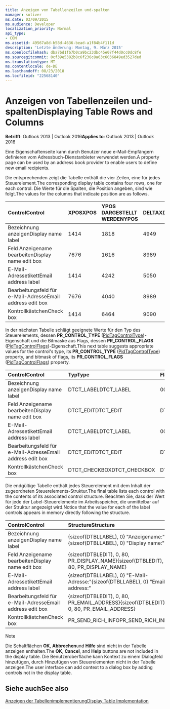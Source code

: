 ```yaml
---
title: Anzeigen von Tabellenzeilen und-spalten
manager: soliver
ms.date: 03/09/2015
ms.audience: Developer
localization_priority: Normal
api_type:
- COM
ms.assetid: 49567a8d-b58d-4636-bead-a1f84b4f111d
description: 'Letzte Änderung: Montag, 9. März 2015'
ms.openlocfilehash: dba7bd1fb7b0ca9bc23dbc45e07f44d0cc0dc8fe
ms.sourcegitcommit: 0cf39e5382b8c6f236c8a63c6036849ed3527ded
ms.translationtype: MT
ms.contentlocale: de-DE
ms.lasthandoff: 08/23/2018
ms.locfileid: "22568140"
---
```

# <a name="displaying-table-rows-and-columns"></a><span data-ttu-id="b723b-103">Anzeigen von Tabellenzeilen und-spalten</span><span class="sxs-lookup"><span data-stu-id="b723b-103">Displaying Table Rows and Columns</span></span>

  
  
<span data-ttu-id="b723b-104">**Betrifft**: Outlook 2013 | Outlook 2016</span><span class="sxs-lookup"><span data-stu-id="b723b-104">**Applies to**: Outlook 2013 | Outlook 2016</span></span> 
  
 <span data-ttu-id="b723b-105">Eine Eigenschaftenseite kann durch Benutzer neue e-Mail-Empfängern definieren vom Adressbuch-Dienstanbieter verwendet werden.</span><span class="sxs-lookup"><span data-stu-id="b723b-105">A property page can be used by an address book provider to enable users to define new email recipients.</span></span> 
  
<span data-ttu-id="b723b-106">Die entsprechenden zeigt die Tabelle enthält die vier Zeilen, eine für jedes Steuerelement.</span><span class="sxs-lookup"><span data-stu-id="b723b-106">The corresponding display table contains four rows, one for each control.</span></span> <span data-ttu-id="b723b-107">Die Werte für die Spalten, die Position angeben, sind wie folgt.</span><span class="sxs-lookup"><span data-stu-id="b723b-107">The values for the columns that indicate position are as follows.</span></span>
  
|<span data-ttu-id="b723b-108">**Control**</span><span class="sxs-lookup"><span data-stu-id="b723b-108">**Control**</span></span>|<span data-ttu-id="b723b-109">**XPOS**</span><span class="sxs-lookup"><span data-stu-id="b723b-109">**XPOS**</span></span>|<span data-ttu-id="b723b-110">**YPOS DARGESTELLT WERDEN**</span><span class="sxs-lookup"><span data-stu-id="b723b-110">**YPOS**</span></span>|<span data-ttu-id="b723b-111">**DELTAX**</span><span class="sxs-lookup"><span data-stu-id="b723b-111">**DELTAX**</span></span>|<span data-ttu-id="b723b-112">**DELTAY**</span><span class="sxs-lookup"><span data-stu-id="b723b-112">**DELTAY**</span></span>|
|:-----|:-----|:-----|:-----|:-----|
|<span data-ttu-id="b723b-113">Bezeichnung anzeigen</span><span class="sxs-lookup"><span data-stu-id="b723b-113">Display name label</span></span>  <br/> |<span data-ttu-id="b723b-114">14</span><span class="sxs-lookup"><span data-stu-id="b723b-114">14</span></span>  <br/> |<span data-ttu-id="b723b-115">18</span><span class="sxs-lookup"><span data-stu-id="b723b-115">18</span></span>  <br/> |<span data-ttu-id="b723b-116">49</span><span class="sxs-lookup"><span data-stu-id="b723b-116">49</span></span>  <br/> |<span data-ttu-id="b723b-117">8</span><span class="sxs-lookup"><span data-stu-id="b723b-117">8</span></span>  <br/> |
|<span data-ttu-id="b723b-118">Feld Anzeigename bearbeiten</span><span class="sxs-lookup"><span data-stu-id="b723b-118">Display name edit box</span></span>  <br/> |<span data-ttu-id="b723b-119">76</span><span class="sxs-lookup"><span data-stu-id="b723b-119">76</span></span>  <br/> |<span data-ttu-id="b723b-120">16</span><span class="sxs-lookup"><span data-stu-id="b723b-120">16</span></span>  <br/> |<span data-ttu-id="b723b-121">89</span><span class="sxs-lookup"><span data-stu-id="b723b-121">89</span></span>  <br/> |<span data-ttu-id="b723b-122">12</span><span class="sxs-lookup"><span data-stu-id="b723b-122">12</span></span>  <br/> |
|<span data-ttu-id="b723b-123">E-Mail-Adressetikett</span><span class="sxs-lookup"><span data-stu-id="b723b-123">Email address label</span></span>  <br/> |<span data-ttu-id="b723b-124">14</span><span class="sxs-lookup"><span data-stu-id="b723b-124">14</span></span>  <br/> |<span data-ttu-id="b723b-125">42</span><span class="sxs-lookup"><span data-stu-id="b723b-125">42</span></span>  <br/> |<span data-ttu-id="b723b-126">50</span><span class="sxs-lookup"><span data-stu-id="b723b-126">50</span></span>  <br/> |<span data-ttu-id="b723b-127">8</span><span class="sxs-lookup"><span data-stu-id="b723b-127">8</span></span>  <br/> |
|<span data-ttu-id="b723b-128">Bearbeitungsfeld für e-Mail-Adresse</span><span class="sxs-lookup"><span data-stu-id="b723b-128">Email address edit box</span></span>  <br/> |<span data-ttu-id="b723b-129">76</span><span class="sxs-lookup"><span data-stu-id="b723b-129">76</span></span>  <br/> |<span data-ttu-id="b723b-130">40</span><span class="sxs-lookup"><span data-stu-id="b723b-130">40</span></span>  <br/> |<span data-ttu-id="b723b-131">89</span><span class="sxs-lookup"><span data-stu-id="b723b-131">89</span></span>  <br/> |<span data-ttu-id="b723b-132">12</span><span class="sxs-lookup"><span data-stu-id="b723b-132">12</span></span>  <br/> |
|<span data-ttu-id="b723b-133">Kontrollkästchen</span><span class="sxs-lookup"><span data-stu-id="b723b-133">Check box</span></span>  <br/> |<span data-ttu-id="b723b-134">14</span><span class="sxs-lookup"><span data-stu-id="b723b-134">14</span></span>  <br/> |<span data-ttu-id="b723b-135">64</span><span class="sxs-lookup"><span data-stu-id="b723b-135">64</span></span>  <br/> |<span data-ttu-id="b723b-136">90</span><span class="sxs-lookup"><span data-stu-id="b723b-136">90</span></span>  <br/> |<span data-ttu-id="b723b-137">12</span><span class="sxs-lookup"><span data-stu-id="b723b-137">12</span></span>  <br/> |
   
<span data-ttu-id="b723b-138">In der nächsten Tabelle schlägt geeignete Werte für den Typ des Steuerelements, dessen **PR_CONTROL_TYPE** ([PidTagControlType](pidtagcontroltype-canonical-property.md))-Eigenschaft und die Bitmaske aus Flags, dessen **PR_CONTROL_FLAGS** ([PidTagControlFlags](pidtagcontrolflags-canonical-property.md))-Eigenschaft.</span><span class="sxs-lookup"><span data-stu-id="b723b-138">This next table suggests appropriate values for the control's type, its **PR_CONTROL_TYPE** ([PidTagControlType](pidtagcontroltype-canonical-property.md)) property, and bitmask of flags, its **PR_CONTROL_FLAGS** ([PidTagControlFlags](pidtagcontrolflags-canonical-property.md)) property.</span></span>
  
|<span data-ttu-id="b723b-139">**Control**</span><span class="sxs-lookup"><span data-stu-id="b723b-139">**Control**</span></span>|<span data-ttu-id="b723b-140">**Typ**</span><span class="sxs-lookup"><span data-stu-id="b723b-140">**Type**</span></span>|<span data-ttu-id="b723b-141">**Flags**</span><span class="sxs-lookup"><span data-stu-id="b723b-141">**Flags**</span></span>|
|:-----|:-----|:-----|
|<span data-ttu-id="b723b-142">Bezeichnung anzeigen</span><span class="sxs-lookup"><span data-stu-id="b723b-142">Display name label</span></span>  <br/> |<span data-ttu-id="b723b-143">DTCT_LABEL</span><span class="sxs-lookup"><span data-stu-id="b723b-143">DTCT_LABEL</span></span>  <br/> |<span data-ttu-id="b723b-144">0</span><span class="sxs-lookup"><span data-stu-id="b723b-144">0</span></span>  <br/> |
|<span data-ttu-id="b723b-145">Feld Anzeigename bearbeiten</span><span class="sxs-lookup"><span data-stu-id="b723b-145">Display name edit box</span></span>  <br/> |<span data-ttu-id="b723b-146">DTCT_EDIT</span><span class="sxs-lookup"><span data-stu-id="b723b-146">DTCT_EDIT</span></span>  <br/> |<span data-ttu-id="b723b-147">DT_EDITABLE</span><span class="sxs-lookup"><span data-stu-id="b723b-147">DT_EDITABLE</span></span> | <span data-ttu-id="b723b-148">DT_REQUIRED</span><span class="sxs-lookup"><span data-stu-id="b723b-148">DT_REQUIRED</span></span>  <br/> |
|<span data-ttu-id="b723b-149">E-Mail-Adressetikett</span><span class="sxs-lookup"><span data-stu-id="b723b-149">Email address label</span></span>  <br/> |<span data-ttu-id="b723b-150">DTCT_LABEL</span><span class="sxs-lookup"><span data-stu-id="b723b-150">DTCT_LABEL</span></span>  <br/> |<span data-ttu-id="b723b-151">0</span><span class="sxs-lookup"><span data-stu-id="b723b-151">0</span></span>  <br/> |
|<span data-ttu-id="b723b-152">Bearbeitungsfeld für e-Mail-Adresse</span><span class="sxs-lookup"><span data-stu-id="b723b-152">Email address edit box</span></span>  <br/> |<span data-ttu-id="b723b-153">DTCT_EDIT</span><span class="sxs-lookup"><span data-stu-id="b723b-153">DTCT_EDIT</span></span>  <br/> |<span data-ttu-id="b723b-154">DT_EDITABLE</span><span class="sxs-lookup"><span data-stu-id="b723b-154">DT_EDITABLE</span></span> | <span data-ttu-id="b723b-155">DT_REQUIRED</span><span class="sxs-lookup"><span data-stu-id="b723b-155">DT_REQUIRED</span></span>  <br/> |
|<span data-ttu-id="b723b-156">Kontrollkästchen</span><span class="sxs-lookup"><span data-stu-id="b723b-156">Check box</span></span>  <br/> |<span data-ttu-id="b723b-157">DTCT_CHECKBOX</span><span class="sxs-lookup"><span data-stu-id="b723b-157">DTCT_CHECKBOX</span></span>  <br/> |<span data-ttu-id="b723b-158">DT_EDITABLE</span><span class="sxs-lookup"><span data-stu-id="b723b-158">DT_EDITABLE</span></span>  <br/> |
   
<span data-ttu-id="b723b-159">Die endgültige Tabelle enthält jedes Steuerelement mit dem Inhalt der zugeordneten Steuerelements-Struktur.</span><span class="sxs-lookup"><span data-stu-id="b723b-159">The final table lists each control with the contents of its associated control structure.</span></span> <span data-ttu-id="b723b-160">Beachten Sie, dass der Wert für jede der Label-Steuerelemente im Arbeitsspeicher, die unmittelbar auf der Struktur angezeigt wird.</span><span class="sxs-lookup"><span data-stu-id="b723b-160">Notice that the value for each of the label controls appears in memory directly following the structure.</span></span>
  
|<span data-ttu-id="b723b-161">**Control**</span><span class="sxs-lookup"><span data-stu-id="b723b-161">**Control**</span></span>|<span data-ttu-id="b723b-162">**Structure**</span><span class="sxs-lookup"><span data-stu-id="b723b-162">**Structure**</span></span>|
|:-----|:-----|
|<span data-ttu-id="b723b-163">Bezeichnung anzeigen</span><span class="sxs-lookup"><span data-stu-id="b723b-163">Display name label</span></span>  <br/> |<span data-ttu-id="b723b-164">{sizeof(DTBLLABEL), 0} "Anzeigename:"</span><span class="sxs-lookup"><span data-stu-id="b723b-164">{sizeof(DTBLLABEL), 0} "Display name:"</span></span>  <br/> |
|<span data-ttu-id="b723b-165">Feld Anzeigename bearbeiten</span><span class="sxs-lookup"><span data-stu-id="b723b-165">Display name edit box</span></span>  <br/> |<span data-ttu-id="b723b-166">{sizeof(DTBLEDIT), 0, 80, PR_DISPLAY_NAME}</span><span class="sxs-lookup"><span data-stu-id="b723b-166">{sizeof(DTBLEDIT), 0, 80, PR_DISPLAY_NAME}</span></span>  <br/> |
|<span data-ttu-id="b723b-167">E-Mail-Adressetikett</span><span class="sxs-lookup"><span data-stu-id="b723b-167">Email address label</span></span>  <br/> |<span data-ttu-id="b723b-168">{sizeof(DTBLLABEL), 0} "E-Mail-Adresse:"</span><span class="sxs-lookup"><span data-stu-id="b723b-168">{sizeof(DTBLLABEL), 0} "Email address:"</span></span>  <br/> |
|<span data-ttu-id="b723b-169">Bearbeitungsfeld für e-Mail-Adresse</span><span class="sxs-lookup"><span data-stu-id="b723b-169">Email address edit box</span></span>  <br/> |<span data-ttu-id="b723b-170">{sizeof(DTBLEDIT), 0, 80, PR_EMAIL_ADDRESS}</span><span class="sxs-lookup"><span data-stu-id="b723b-170">{sizeof(DTBLEDIT), 0, 80, PR_EMAIL_ADDRESS}</span></span>  <br/> |
|<span data-ttu-id="b723b-171">Kontrollkästchen</span><span class="sxs-lookup"><span data-stu-id="b723b-171">Check box</span></span>  <br/> |<span data-ttu-id="b723b-172">PR_SEND_RICH_INFO</span><span class="sxs-lookup"><span data-stu-id="b723b-172">PR_SEND_RICH_INFO</span></span>  <br/> |
   
> [!NOTE]
> <span data-ttu-id="b723b-173">Die Schaltflächen **OK**, **Abbrechen**und **Hilfe** sind nicht in der Tabelle anzeigen enthalten.</span><span class="sxs-lookup"><span data-stu-id="b723b-173">The **OK**, **Cancel**, and **Help** buttons are not included in the display table.</span></span> <span data-ttu-id="b723b-174">Die Benutzeroberfläche kann Kontext zu einem Dialogfeld hinzufügen, durch Hinzufügen von Steuerelementen nicht in der Tabelle anzeigen.</span><span class="sxs-lookup"><span data-stu-id="b723b-174">The user interface can add context to a dialog box by adding controls not in the display table.</span></span> 
  
## <a name="see-also"></a><span data-ttu-id="b723b-175">Siehe auch</span><span class="sxs-lookup"><span data-stu-id="b723b-175">See also</span></span>



[<span data-ttu-id="b723b-176">Anzeigen der Tabellenimplementierung</span><span class="sxs-lookup"><span data-stu-id="b723b-176">Display Table Implementation</span></span>](display-table-implementation.md)

